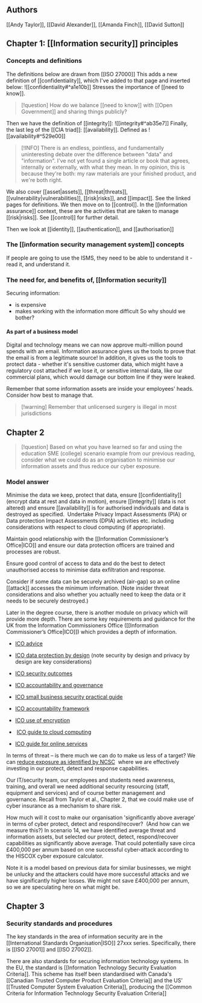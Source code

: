 ## Authors
[[Andy Taylor]], [[David Alexander]], [[Amanda Finch]], [[David Sutton]]

## Chapter 1: [[Information security]] principles
### Concepts and definitions
The definitions below are drawn from [[ISO 27000]]
This adds a new definition of [[confidentiality]], which I've added to that page and inserted below:
![[confidentiality#^a1e10b]]
Stresses the importance of [[need to know]]. 

>[!question]
>How do we balance [[need to know]] with [[Open Government]] and sharing things publicly? 

Then we have the definition of [[integrity]]: ![[integrity#^ab35e7]]
Finally, the last leg of the [[CIA triad]]: [[availability]]. Defined as ![[availability#^529e00]]
>[!INFO]
>There is an endless, pointless, and fundamentally uninteresting debate over the difference between "data" and "information". I've not yet found a single article or book that agrees, internally or externally, with what they mean. In my opinion, this is because they're both: my raw materials are your finished product, and we're both right. 

We also cover [[asset|assets]], [[threat|threats]], [[vulnerability|vulnerabilities]], [[risk|risks]], and [[impact]]. See the linked pages for definitions. We then move on to [[control]]. In the [[information assurance]] context, these are the activities that are taken to manage [[risk|risks]]. See [[control]] for further detail.

Then we look at [[identity]], [[authentication]], and [[authorisation]]

### The [[information security management system]] concepts
If people are going to use the ISMS, they need to be able to understand it - read it, and understand it.

### The need for, and benefits of, [[Information security]]
Securing information:
- is expensive
- makes working with the information more difficult
So why should we bother?

#### As part of a business model
Digital and technology means we can now approve multi-million pound spends with an email. Information assurance gives us the tools to prove that the email is from a legitimate source! In addition, it gives us the tools to protect data - whether it's sensitive customer data, which might have a regulatory cost attached if we lose it, or sensitive internal data, like our commercial plans, which would damage our bottom line if they were leaked.

Remember that some information assets are inside your employees' heads. Consider how best to manage that.

>[!warning] Remember that unlicensed surgery is illegal in most jurisdictions



## Chapter 2

>[!question]
>Based on what you have learned so far and using the education SME (college) scenario example from our previous reading, consider what we could do as an organisation to minimise our information assets and thus reduce our cyber exposure.

### Model answer
Minimise the data we keep, protect that data, ensure [[confidentiality]] (encrypt data at rest and data in motion), ensure [[integrity]] (data is not altered) and ensure [[availability]] is for authorised individuals and data is destroyed as specified.  Undertake Privacy Impact Assessments (PIA) or Data protection Impact Assessments (DPIA) activities etc. including considerations with respect to cloud computing (if appropriate). 

Maintain good relationship with the [[Information Commissioner’s Office|ICO]] and ensure our data protection officers are trained and processes are robust. 

Ensure good control of access to data and do the best to detect unauthorised access to minimise data exfiltration and response. 

Consider if some data can be securely archived (air-gap) so an online [[attack]] accesses the minimum information. (Note insider threat considerations and also whether you actually need to keep the data or it needs to be securely destroyed.)

Later in the degree course, there is another module on privacy which will provide more depth. There are some key requirements and guidance for the UK from the Information Commissioners Office ([[Information Commissioner’s Office|ICO]]) which provides a depth of information.

-   [ICO advice](https://ico.org.uk/for-organisations/guide-to-data-protection/guide-to-the-general-data-protection-regulation-gdpr/security/)
    
-   [ICO data protection by design](https://ico.org.uk/for-organisations/guide-to-data-protection/guide-to-the-general-data-protection-regulation-gdpr/accountability-and-governance/data-protection-by-design-and-default/) (note security by design and privacy by design are key considerations)
    
-   [ICO security outcomes](https://ico.org.uk/for-organisations/security-outcomes/)
    
-   [ICO accountability and governance](https://ico.org.uk/for-organisations/guide-to-data-protection/guide-to-the-general-data-protection-regulation-gdpr/accountability-and-governance/)
    
-   [ICO small business security practical guide](https://ico.org.uk/media/for-organisations/documents/1575/it_security_practical_guide.pdf)
    
-   [ICO accountability framework](https://ico.org.uk/for-organisations/accountability-framework/)
    
-   [ICO use of encryption](https://ico.org.uk/for-organisations/guide-to-data-protection/guide-to-the-general-data-protection-regulation-gdpr/encryption/)
    
-    [ICO guide to cloud computing](https://ico.org.uk/media/for-organisations/documents/1540/cloud_computing_guidance_for_organisations.pdf)
    
-   [ICO guide for online services](https://ico.org.uk/media/for-organisations/documents/1042221/protecting-personal-data-in-online-services-learning-from-the-mistakes-of-others.pdf)
    

In terms of threat – is there much we can do to make us less of a target? We can [reduce exposure as identified by NCSC](https://www.ncsc.gov.uk/information/reducing-your-exposure-to-cyber-attack)  where we are effectively investing in our protect, detect and response capabilities.   

Our IT/security team, our employees and students need awareness, training, and overall we need additional security resourcing (staff, equipment and services) and of course better management and governance. Recall from Taylor et al., Chapter 2, that we could make use of cyber insurance as a mechanism to share risk. 

How much will it cost to make our organisation 'significantly above average' in terms of cyber protect, detect and respond/recover?  (And how can we measure this?) In scenario 14, we have identified average threat and information assets, but selected our protect, detect, respond/recover capabilities as significantly above average. That could potentially save circa £400,000 per annum based on one successful cyber-attack according to the HISCOX cyber exposure calculator. 

Note it is a model based on previous data for similar businesses, we might be unlucky and the attackers could have more successful attacks and we have significantly higher losses. We might not save £400,000 per annum, so we are speculating here on what might be.

## Chapter 3
### Security standards and procedures
The key standards in the area of information security are in the [[International Standards Organisation|ISO]] 27xxx series. Specifically, there is [[ISO 27001]] and [[ISO 27002]].

There are also standards for securing information technology systems. In the EU, the standard is [[Information Technology Security Evaluation Criteria]]. This scheme has itself been standardised with Canada's [[Canadian Trusted Computer Product Evaluation Criteria]] and the US' [[Trusted Computer System Evaluation Criteria]], producing the [[Common Criteria for Information Technology Security Evaluation Criteria]]